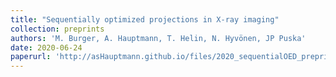 ```yaml
---
title: "Sequentially optimized projections in X-ray imaging"
collection: preprints
authors: 'M. Burger, A. Hauptmann, T. Helin, N. Hyvönen, JP Puska'
date: 2020-06-24
paperurl: 'http://asHauptmann.github.io/files/2020_sequentialOED_preprint.pdf'
---
```

